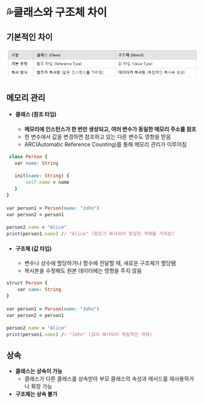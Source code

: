 # 💦클래스와 구조체 차이

## 기본적인 차이
![클래스vs구조체](클래스vs구조체.JPG)

## 메모리 관리
- #### 클래스 (참조 타입)

  - **메모리에 인스턴스가 한 번만 생성되고, 여러 변수가 동일한 메모리 주소를 참조**
  - 한 변수에서 값을 변경하면 참조하고 있는 다른 변수도 영향을 받음
  - ARC(Automatic Reference Counting)를 통해 메모리 관리가 이루어짐
  
 ```ruby
  class Person {
    var name: String
    
    init(name: String) {
        self.name = name
    }
}

var person1 = Person(name: "John")
var person2 = person1

person2.name = "Alice"
print(person1.name) // "Alice" (참조가 복사되어 동일한 객체를 가리킴)
```

- #### 구조체 (값 타입)
  - 변수나 상수에 할당하거나 함수에 전달할 때, 새로운 구조체가 할당됌
  - 복사본을 수정해도 원본 데이터에는 영향을 주지 않음

```ruby
struct Person {
    var name: String
}

var person1 = Person(name: "John")
var person2 = person1

person2.name = "Alice"
print(person1.name) // "John" (값이 복사되어 독립적인 객체)
```

## 상속

- **클래스는 상속이 가능**
  - 클래스가 다른 클래스를 상속받아 부모 클래스의 속성과 메서드를 재사용하거나 확장 가능
- **구조체는 상속 불가**